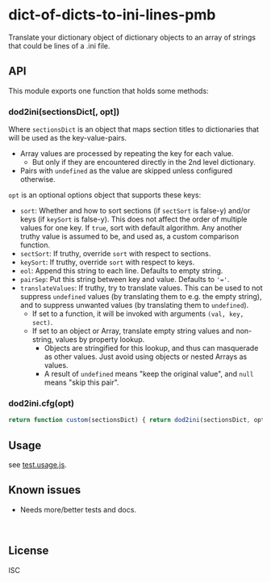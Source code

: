 ﻿
<!--#echo json="package.json" key="name" underline="=" -->
dict-of-dicts-to-ini-lines-pmb
==============================
<!--/#echo -->

<!--#echo json="package.json" key="description" -->
Translate your dictionary object of dictionary objects to an array of strings
that could be lines of a .ini file.
<!--/#echo -->



API
---

This module exports one function that holds some methods:

### dod2ini(sectionsDict[, opt])

Where `sectionsDict` is an object that maps section titles to dictionaries
that will be used as the key-value-pairs.

* Array values are processed by repeating the key for each value.
  * But only if they are encountered directly in the 2nd level dictionary.
* Pairs with `undefined` as the value are skipped unless configured otherwise.

`opt` is an optional options object that supports these keys:

* `sort`: Whether and how to sort sections (if `sectSort` is false-y)
  and/or keys (if `keySort` is false-y).
  This does not affect the order of multiple values for one key.
  If `true`, sort with default algorithm.
  Any another truthy value is assumed to be, and used as,
  a custom comparison function.
* `sectSort`: If truthy, override `sort` with respect to sections.
* `keySort`: If truthy, override `sort` with respect to keys.
* `eol`: Append this string to each line. Defaults to empty string.
* `pairSep`: Put this string between key and value. Defaults to `'='`.
* `translateValues`: If truthy, try to translate values.
    This can be used to not suppress `undefined` values (by translating them
    to e.g. the empty string), and to suppress unwanted values (by translating
    them to `undefined`).
  * If set to a function, it will be invoked with arguments `(val, key, sect)`.
  * If set to an object or Array, translate empty string values and non-string,
    values by property lookup.
    * Objects are stringified for this lookup, and thus can masquerade as other
      values. Just avoid using objects or nested Arrays as values.
    * A result of `undefined` means "keep the original value", and `null`
      means "skip this pair".



### dod2ini.cfg(opt)

<!--#include file="dod2ini.js" outdent="  " code="javascript"
  start="  // §cfg" maxln=1 -->
<!--#verbatim lncnt="3" -->
```javascript
return function custom(sectionsDict) { return dod2ini(sectionsDict, opt); };
```
<!--/include-->






Usage
-----

see [test.usage.js](test.usage.js).


<!--#toc stop="scan" -->



Known issues
------------

* Needs more/better tests and docs.




&nbsp;


License
-------
<!--#echo json="package.json" key=".license" -->
ISC
<!--/#echo -->
